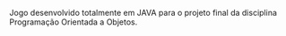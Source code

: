 Jogo desenvolvido totalmente em JAVA para o projeto final da disciplina Programação Orientada a Objetos.

